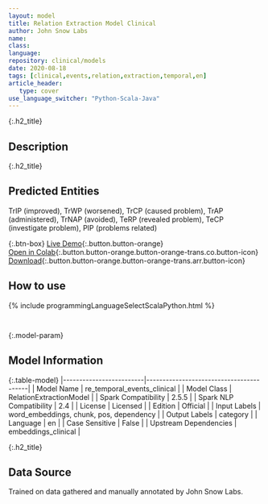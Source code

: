 ```yaml
---
layout: model
title: Relation Extraction Model Clinical
author: John Snow Labs
name: 
class: 
language: 
repository: clinical/models
date: 2020-08-18
tags: [clinical,events,relation,extraction,temporal,en]
article_header:
   type: cover
use_language_switcher: "Python-Scala-Java"
---
```


{:.h2_title}
## Description 


 {:.h2_title}
## Predicted Entities
TrIP (improved), TrWP (worsened), TrCP (caused problem), TrAP (administered), TrNAP (avoided), TeRP (revealed problem), TeCP (investigate problem), PIP (problems related) 

{:.btn-box}
[Live Demo](https://demo.johnsnowlabs.com/healthcare/RE_CLINICAL_EVENTS/){:.button.button-orange}<br/>[Open in Colab](https://colab.research.google.com/github/JohnSnowLabs/spark-nlp-workshop/blob/master/tutorials/Certification_Trainings/Healthcare/10.Clinical_Relation_Extraction.ipynb){:.button.button-orange.button-orange-trans.co.button-icon}<br/>[Download](https://s3.amazonaws.com/auxdata.johnsnowlabs.com/clinical/models/re_temporal_events_clinical_en_2.5.5_2.4_1597774124917.zip){:.button.button-orange.button-orange-trans.arr.button-icon}<br/>

## How to use 
<div class="tabs-box" markdown="1">

{% include programmingLanguageSelectScalaPython.html %}

```python

```

```scala

```
</div>



{:.model-param}
## Model Information
{:.table-model}
|-------------------------|-----------------------------------------|
| Model Name              | re_temporal_events_clinical             |
| Model Class             | RelationExtractionModel                 |
| Spark Compatibility     | 2.5.5                                   |
| Spark NLP Compatibility | 2.4                                     |
| License                 | Licensed                                |
| Edition                 | Official                                |
| Input Labels            | word_embeddings, chunk, pos, dependency |
| Output Labels           | category                                |
| Language                | en                                      |
| Case Sensitive          | False                                   |
| Upstream Dependencies   | embeddings_clinical                     |





{:.h2_title}
## Data Source
Trained on data gathered and manually annotated by John Snow Labs.

